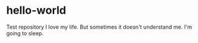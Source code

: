 # hello-world
Test repository
I love my life. But sometimes it doesn't understand me. I'm going to sleep.
